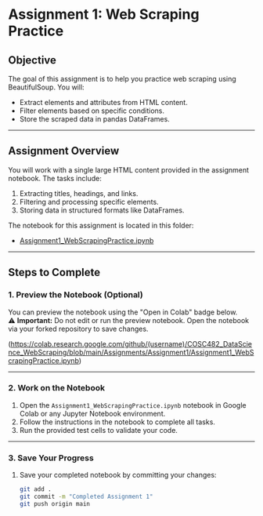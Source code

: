 # Assignment 1: Web Scraping Practice

## **Objective**
The goal of this assignment is to help you practice web scraping using BeautifulSoup. You will:
- Extract elements and attributes from HTML content.
- Filter elements based on specific conditions.
- Store the scraped data in pandas DataFrames.

---

## **Assignment Overview**
You will work with a single large HTML content provided in the assignment notebook. The tasks include:
1. Extracting titles, headings, and links.
2. Filtering and processing specific elements.
3. Storing data in structured formats like DataFrames.

The notebook for this assignment is located in this folder:
- [Assignment1_WebScrapingPractice.ipynb](Assignment1_WebScrapingPractice.ipynb)

---

## **Steps to Complete**
### 1. Preview the Notebook (Optional)
You can preview the notebook using the "Open in Colab" badge below.  
⚠️ **Important:** Do not edit or run the preview notebook. Open the notebook via your forked repository to save changes.

(https://colab.research.google.com/github/(username)/COSC482_DataScience_WebScraping/blob/main/Assignments/Assignment1/Assignment1_WebScrapingPractice.ipynb)

---

### 2. Work on the Notebook
1. Open the `Assignment1_WebScrapingPractice.ipynb` notebook in Google Colab or any Jupyter Notebook environment.
2. Follow the instructions in the notebook to complete all tasks.
3. Run the provided test cells to validate your code.

---

### 3. Save Your Progress
1. Save your completed notebook by committing your changes:
   ```bash
   git add .
   git commit -m "Completed Assignment 1"
   git push origin main
